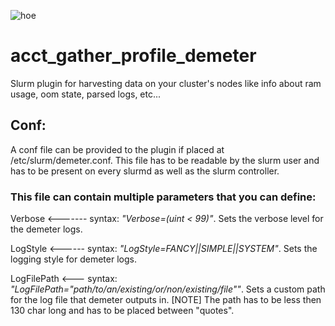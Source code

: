 ![hoe](https://user-images.githubusercontent.com/87118859/185426997-149c94e8-e33e-4621-b193-81594645686a.png)

# acct_gather_profile_demeter
Slurm plugin for harvesting data on your cluster's nodes like info about ram usage, oom state, parsed logs, etc...

## Conf:
A conf file can be provided to the plugin if placed at /etc/slurm/demeter.conf. 
This file has to be readable by the slurm user and has to be present on every slurmd as well as the slurm controller.

### This file can contain multiple parameters that you can define:

Verbose <------- syntax: *"Verbose=(uint < 99)"*. Sets the verbose level for the demeter logs.

LogStyle <------ syntax: *"LogStyle=FANCY||SIMPLE||SYSTEM"*. Sets the logging style for demeter logs.

LogFilePath <--- syntax: *"LogFilePath="path/to/an/existing/or/non/existing/file""*. Sets a custom path for the log file that demeter outputs in. [NOTE] The path has to be less then 130 char long and has to be placed between "quotes".
